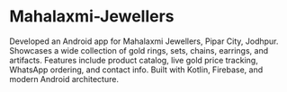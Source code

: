 # Mahalaxmi-Jewellers
Developed an Android app for Mahalaxmi Jewellers, Pipar City, Jodhpur. Showcases a wide collection of gold rings, sets, chains, earrings, and artifacts. Features include product catalog, live gold price tracking, WhatsApp ordering, and contact info. Built with Kotlin, Firebase, and modern Android architecture.
